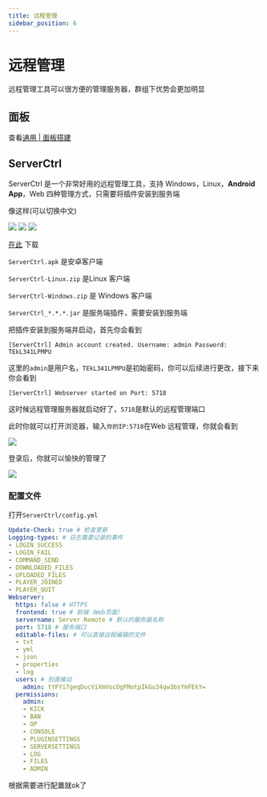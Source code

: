 ```yaml
---
title: 远程管理
sidebar_position: 6
---
```


# 远程管理

远程管理工具可以很方便的管理服务器，群组下优势会更加明显

## 面板

查看[通用 | 面板搭建](https://yizhan.wiki/NitWikit/process/dashboard)

## ServerCtrl

ServerCtrl 是一个非常好用的远程管理工具，支持 Windows，Linux，**Android App**，Web 四种管理方式，只需要将插件安装到服务端

像这样(可以切换中文)

![](_image/Android-3.png) ![](_image/Android-2.png) ![](_image/Android-1.png) 

[在此](https://github.com/blitzdose/ServerCtrl/releases) 下载

`ServerCtrl.apk` 是安卓客户端

`ServerCtrl-Linux.zip` 是Linux 客户端

`ServerCtrl-Windows.zip` 是 Windows 客户端

`ServerCtrl_*.*.*.jar` 是服务端插件，需要安装到服务端

把插件安装到服务端并启动，首先你会看到

```
[ServerCtrl] Admin account created. Username: admin Password: TEkL341LPMPU
```

这里的`admin`是用户名，`TEkL341LPMPU`是初始密码，你可以后续进行更改，接下来你会看到

```
[ServerCtrl] Webserver started on Port: 5718
```

这时候远程管理服务器就启动好了，`5718`是默认的远程管理端口

此时你就可以打开浏览器，输入`你的IP:5718`在Web 远程管理，你就会看到

![](_image/Windows-2.jpeg)

登录后，你就可以愉快的管理了

![](_image/Windows-1.jpeg)

### 配置文件

打开`ServerCtrl/config.yml`

```yaml
Update-Check: true # 检查更新
Logging-types: # 日志需要记录的事件
- LOGIN_SUCCESS
- LOGIN_FAIL
- COMMAND_SEND
- DOWNLOADED_FILES
- UPLOADED_FILES
- PLAYER_JOINED
- PLAYER_QUIT
Webserver:
  https: false # HTTPS
  frontend: true # 前端（Web页面）
  servername: Server Remote # 默认的服务器名称
  port: 5718 # 服务端口
  editable-files: # 可以直接远程编辑的文件
  - txt
  - yml
  - json
  - properties
  - log
  users: # 别直接动
    admin: tYFYi7geqDucViXmVocOgFMotpIkGu34qw3bsYmFEkY=
  permissions:
    admin:
    - KICK
    - BAN
    - OP
    - CONSOLE
    - PLUGINSETTINGS
    - SERVERSETTINGS
    - LOG
    - FILES
    - ADMIN

```

根据需要进行配置就ok了